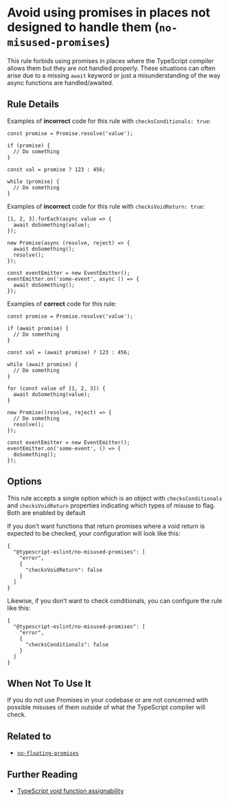 Avoid using promises in places not designed to handle them (`no-misused-promises`)
==================================================================================

This rule forbids using promises in places where the TypeScript compiler allows them but they are not handled properly. These situations can often arise due to a missing `await` keyword or just a misunderstanding of the way async functions are handled/awaited.

Rule Details
------------

Examples of **incorrect** code for this rule with `checksConditionals: true`:

    const promise = Promise.resolve('value');

    if (promise) {
      // Do something
    }

    const val = promise ? 123 : 456;

    while (promise) {
      // Do something
    }

Examples of **incorrect** code for this rule with `checksVoidReturn: true`:

    [1, 2, 3].forEach(async value => {
      await doSomething(value);
    });

    new Promise(async (resolve, reject) => {
      await doSomething();
      resolve();
    });

    const eventEmitter = new EventEmitter();
    eventEmitter.on('some-event', async () => {
      await doSomething();
    });

Examples of **correct** code for this rule:

    const promise = Promise.resolve('value');

    if (await promise) {
      // Do something
    }

    const val = (await promise) ? 123 : 456;

    while (await promise) {
      // Do something
    }

    for (const value of [1, 2, 3]) {
      await doSomething(value);
    }

    new Promise((resolve, reject) => {
      // Do something
      resolve();
    });

    const eventEmitter = new EventEmitter();
    eventEmitter.on('some-event', () => {
      doSomething();
    });

Options
-------

This rule accepts a single option which is an object with `checksConditionals` and `checksVoidReturn` properties indicating which types of misuse to flag. Both are enabled by default

If you don’t want functions that return promises where a void return is expected to be checked, your configuration will look like this:

    {
      "@typescript-eslint/no-misused-promises": [
        "error",
        {
          "checksVoidReturn": false
        }
      ]
    }

Likewise, if you don’t want to check conditionals, you can configure the rule like this:

    {
      "@typescript-eslint/no-misused-promises": [
        "error",
        {
          "checksConditionals": false
        }
      ]
    }

When Not To Use It
------------------

If you do not use Promises in your codebase or are not concerned with possible misuses of them outside of what the TypeScript compiler will check.

Related to
----------

-   [`no-floating-promises`](./no-floating-promises.md)

Further Reading
---------------

-   [TypeScript void function assignability](https://github.com/Microsoft/TypeScript/wiki/FAQ#why-are-functions-returning-non-void-assignable-to-function-returning-void)
